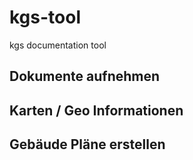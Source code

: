 # kgs-tool
kgs documentation tool


## Dokumente aufnehmen

## Karten / Geo Informationen

## Gebäude Pläne erstellen

